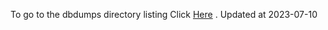 To go to the dbdumps directory listing Click [Here](https://ipfs.io/ipfs/bafkreiahnuezpiay67kqzytywkt2e7jyowz66e45huemz4cjfhaonxoaje) . Updated at 2023-07-10